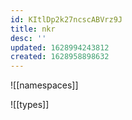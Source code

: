 ```yaml
---
id: KItlDp2k27ncscABVrz9J
title: nkr
desc: ''
updated: 1628994243812
created: 1628958898632
---
```


![[namespaces]]

![[types]]
